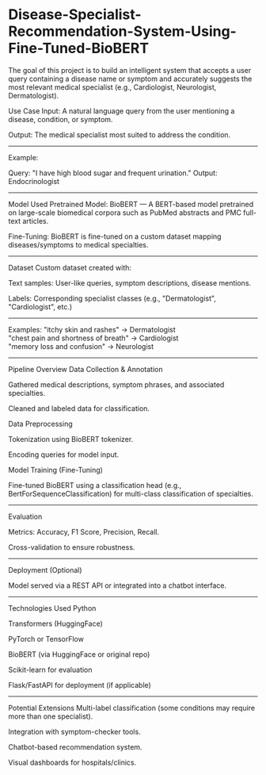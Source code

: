 # Disease-Specialist-Recommendation-System-Using-Fine-Tuned-BioBERT
The goal of this project is to build an intelligent system that accepts a user query containing a disease name or symptom and accurately suggests the most relevant medical specialist (e.g., Cardiologist, Neurologist, Dermatologist).


Use Case
Input: A natural language query from the user mentioning a disease, condition, or symptom.

Output: The medical specialist most suited to address the condition.

**************************************************
Example:

Query: "I have high blood sugar and frequent urination."
Output: Endocrinologist
***************************************************
Model Used
Pretrained Model: BioBERT — A BERT-based model pretrained on large-scale biomedical corpora such as PubMed abstracts and PMC full-text articles.

Fine-Tuning: BioBERT is fine-tuned on a custom dataset mapping diseases/symptoms to medical specialties.
****************************************************

Dataset
Custom dataset created with:

Text samples: User-like queries, symptom descriptions, disease mentions.

Labels: Corresponding specialist classes (e.g., "Dermatologist", "Cardiologist", etc.)
*****************************************************
Examples:
"itchy skin and rashes" → Dermatologist  
"chest pain and shortness of breath" → Cardiologist  
"memory loss and confusion" → Neurologist  

******************************************************
Pipeline Overview
Data Collection & Annotation

Gathered medical descriptions, symptom phrases, and associated specialties.

Cleaned and labeled data for classification.

Data Preprocessing

Tokenization using BioBERT tokenizer.

Encoding queries for model input.

Model Training (Fine-Tuning)

Fine-tuned BioBERT using a classification head (e.g., BertForSequenceClassification) for multi-class classification of specialties.
**********************************************************
Evaluation

Metrics: Accuracy, F1 Score, Precision, Recall.

Cross-validation to ensure robustness.
*********************************************************
Deployment (Optional)

Model served via a REST API or integrated into a chatbot interface.
******************************************************


Technologies Used
Python

Transformers (HuggingFace)

PyTorch or TensorFlow

BioBERT (via HuggingFace or original repo)

Scikit-learn for evaluation

Flask/FastAPI for deployment (if applicable)

************************************************************

Potential Extensions
Multi-label classification (some conditions may require more than one specialist).

Integration with symptom-checker tools.

Chatbot-based recommendation system.

Visual dashboards for hospitals/clinics.


